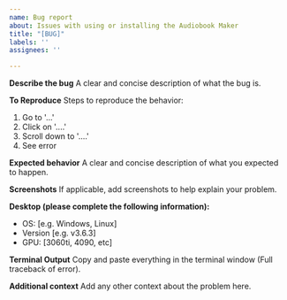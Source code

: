 ```yaml
---
name: Bug report
about: Issues with using or installing the Audiobook Maker
title: "[BUG]"
labels: ''
assignees: ''

---
```


**Describe the bug**
A clear and concise description of what the bug is.

**To Reproduce**
Steps to reproduce the behavior:
1. Go to '...'
2. Click on '....'
3. Scroll down to '....'
4. See error

**Expected behavior**
A clear and concise description of what you expected to happen.

**Screenshots**
If applicable, add screenshots to help explain your problem.

**Desktop (please complete the following information):**
 - OS: [e.g. Windows, Linux]
 - Version [e.g. v3.6.3]
 - GPU: [3060ti, 4090, etc]

**Terminal Output**
Copy and paste everything in the terminal window (Full traceback of error).

**Additional context**
Add any other context about the problem here.
